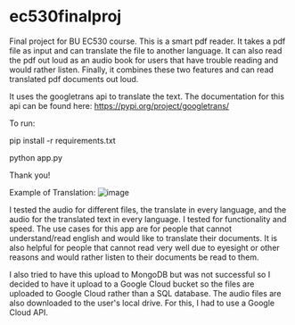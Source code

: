 # ec530finalproj

Final project for BU EC530 course. This is a smart pdf reader. It takes a pdf file as input and can translate the file to another language. It can also read the pdf out loud as an audio book for users that have trouble reading and would rather listen. Finally, it combines these two features and can read translated pdf documents out loud. 

It uses the googletrans api to translate the text. The documentation for this api can be found here: https://pypi.org/project/googletrans/ 

To run: 

pip install -r requirements.txt 

python app.py 

Thank you!

Example of Translation: 
![image](https://user-images.githubusercontent.com/79925931/235543170-8d7317a7-26f2-4f07-8570-1bb70a8c730f.png)


I tested the audio for different files, the translate in every language, and the audio for the translated text in every language. I tested for functionality and speed. The use cases for this app are for people that cannot understand/read english and would like to translate their documents. It is also helpful for people that cannot read very well due to eyesight or other reasons and would rather listen to their documents be read to them.

I also tried to have this upload to MongoDB but was not successful so I decided to have it upload to a Google Cloud bucket so the files are uploaded to Google Cloud rather than a SQL database. The audio files are also downloaded to the user's local drive. For this, I had to use a Google Cloud API.
